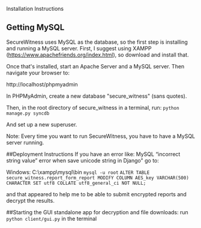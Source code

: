 Installation Instructions

## Getting MySQL

SecureWitness uses MySQL as the database, so the first step is installing
and running a MySQL server. First, I suggest using XAMPP (https://www.apachefriends.org/index.html), so download and install that.

Once that's installed, start an Apache Server and a MySQL server. Then navigate
your browser to:

http://localhost/phpmyadmin

In PHPMyAdmin, create a new database "secure_witness" (sans quotes).

Then, in the root directory of secure_witness in a terminal, run:
```python manage.py syncdb```

And set up a new superuser.

Note: Every time you want to run SecureWitness, you have to have a MySQL server
running.

##Deployment Instructions
If you have an error like: MySQL “incorrect string value” error when save unicode string in Django"
go to:

Windows: C:\xampp\mysql\bin
```mysql -u root```
```ALTER TABLE secure_witness.report_form_report MODIFY COLUMN AES_key VARCHAR(500) CHARACTER SET utf8 COLLATE utf8_general_ci NOT NULL;```

and that appeared to help me to be able to submit encrypted reports and decrypt the results.

##Starting the GUI standalone app for decryption and file downloads:
run  ```python client/gui.py``` in the terminal
